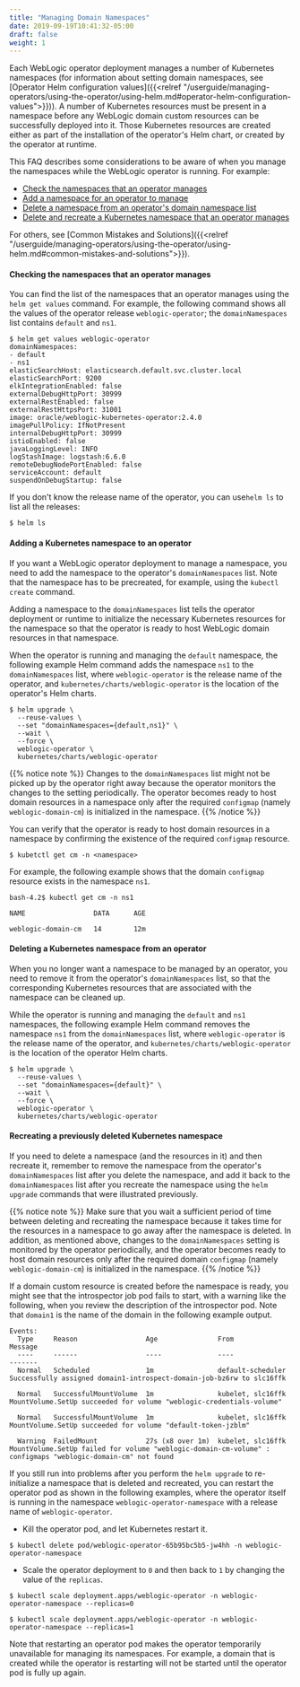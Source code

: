 ```yaml
---
title: "Managing Domain Namespaces"
date: 2019-09-19T10:41:32-05:00
draft: false
weight: 1
---
```


Each WebLogic operator deployment manages a number of Kubernetes namespaces (for information about setting domain namespaces, see [Operator Helm configuration values]({{<relref "/userguide/managing-operators/using-the-operator/using-helm.md#operator-helm-configuration-values">}})). A number of Kubernetes resources
must be present in a namespace before any WebLogic domain custom resources can be successfully
deployed into it.
Those Kubernetes resources are created either as part of the installation
of the operator's Helm chart, or created by the operator at runtime.

This FAQ describes some considerations to be aware of when you manage the namespaces while the WebLogic operator is running. For example:

* [Check the namespaces that an operator manages](#checking-the-namespaces-that-an-operator-manages)
* [Add a namespace for an operator to manage](#adding-a-kubernetes-namespace-to-an-operator)
* [Delete a namespace from an operator's domain namespace list](#deleting-a-kubernetes-namespace-from-an-operator)
* [Delete and recreate a Kubernetes namespace that an operator manages](#recreating-a-previously-deleted-kubernetes-namespace)

For others, see [Common Mistakes and Solutions]({{<relref "/userguide/managing-operators/using-the-operator/using-helm.md#common-mistakes-and-solutions">}}).

#### Checking the namespaces that an operator manages
You can find the list of the namespaces that an operator manages using the `helm get values` command.
For example, the following command shows all the values of the operator release `weblogic-operator`; the `domainNamespaces` list contains `default` and `ns1`.

```
$ helm get values weblogic-operator
domainNamespaces:
- default
- ns1
elasticSearchHost: elasticsearch.default.svc.cluster.local
elasticSearchPort: 9200
elkIntegrationEnabled: false
externalDebugHttpPort: 30999
externalRestEnabled: false
externalRestHttpsPort: 31001
image: oracle/weblogic-kubernetes-operator:2.4.0
imagePullPolicy: IfNotPresent
internalDebugHttpPort: 30999
istioEnabled: false
javaLoggingLevel: INFO
logStashImage: logstash:6.6.0
remoteDebugNodePortEnabled: false
serviceAccount: default
suspendOnDebugStartup: false

```

If you don't know the release name of the operator, you can use`helm ls` to list all the releases:

```
$ helm ls
```

#### Adding a Kubernetes namespace to an operator
If you want a WebLogic operator deployment to manage a namespace, you need to add the namespace to the operator's `domainNamespaces` list. Note that the namespace has to be precreated, for example, using the `kubectl create` command.

Adding a namespace to the `domainNamespaces` list tells the operator deployment or runtime
to initialize the necessary Kubernetes resources for the namespace so that the operator is ready to host WebLogic domain resources in that namespace.

When the operator is running and managing the `default` namespace, the following example Helm command adds the namespace `ns1` to the `domainNamespaces` list, where `weblogic-operator` is the release name of the operator, and `kubernetes/charts/weblogic-operator` is the location of the operator's Helm charts.

```
$ helm upgrade \
  --reuse-values \
  --set "domainNamespaces={default,ns1}" \
  --wait \
  --force \
  weblogic-operator \
  kubernetes/charts/weblogic-operator
```

{{% notice note %}}
Changes to the `domainNamespaces` list might not be picked up by the operator right away because the operator
monitors the changes to the setting periodically. The operator becomes ready to host domain resources in
a namespace only after the required `configmap` (namely `weblogic-domain-cm`) is initialized in the namespace.
{{% /notice %}}

You can verify that the operator is ready to host domain resources in a namespace by confirming the existence of the required `configmap` resource.

```
$ kubetctl get cm -n <namespace>
```

For example, the following example shows that the domain `configmap` resource exists in the namespace `ns1`.

```
bash-4.2$ kubectl get cm -n ns1

NAME                 DATA      AGE

weblogic-domain-cm   14        12m
```

####  Deleting a Kubernetes namespace from an operator
When you no longer want a namespace to be managed by an operator, you need to remove it from
the operator's `domainNamespaces` list, so that the corresponding Kubernetes resources that are
associated with the namespace can be cleaned up.

While the operator is running and managing the `default` and `ns1` namespaces, the following example Helm
command removes the namespace `ns1` from the `domainNamespaces` list, where `weblogic-operator` is the release
name of the operator, and `kubernetes/charts/weblogic-operator` is the location of the operator Helm charts.

```
$ helm upgrade \
  --reuse-values \
  --set "domainNamespaces={default}" \
  --wait \
  --force \
  weblogic-operator \
  kubernetes/charts/weblogic-operator

```

#### Recreating a previously deleted Kubernetes namespace

If you need to delete a namespace (and the resources in it) and then recreate it,
remember to remove the namespace from the operator's `domainNamespaces` list
after you delete the namespace, and add it back to the `domainNamespaces` list after you recreate the namespace
using the `helm upgrade` commands that were illustrated previously.

{{% notice note %}}
Make sure that you wait a sufficient period of time between deleting and recreating the
namespace because it takes time for the resources in a namespace to go away after the namespace is deleted.
In addition, as mentioned above, changes to the `domainNamespaces` setting is monitored by the operator
periodically, and the operator becomes ready to host domain resources only after the required domain
`configmap` (namely `weblogic-domain-cm`) is initialized in the namespace.
{{% /notice %}}

If a domain custom resource is created before the namespace is ready, you might see that the introspector job pod
fails to start, with a warning like the following, when you review the description of the introspector pod.
Note that `domain1` is the name of the domain in the following example output.

```
Events:
  Type     Reason                 Age               From               Message
  ----     ------                 ----              ----               -------
  Normal   Scheduled              1m                default-scheduler  Successfully assigned domain1-introspect-domain-job-bz6rw to slc16ffk

  Normal   SuccessfulMountVolume  1m                kubelet, slc16ffk  MountVolume.SetUp succeeded for volume "weblogic-credentials-volume"

  Normal   SuccessfulMountVolume  1m                kubelet, slc16ffk  MountVolume.SetUp succeeded for volume "default-token-jzblm"

  Warning  FailedMount            27s (x8 over 1m)  kubelet, slc16ffk  MountVolume.SetUp failed for volume "weblogic-domain-cm-volume" : configmaps "weblogic-domain-cm" not found

```

If you still run into problems after you perform the `helm upgrade` to re-initialize a namespace
that is deleted and recreated, you can restart the operator pod as shown
in the following examples, where the operator itself is running in the
namespace `weblogic-operator-namespace` with a release name of `weblogic-operator`.

* Kill the operator pod, and let Kubernetes restart it.

```
$ kubectl delete pod/weblogic-operator-65b95bc5b5-jw4hh -n weblogic-operator-namespace
```

* Scale the operator deployment to `0` and then back to `1` by changing the value of the `replicas`.

```
$ kubectl scale deployment.apps/weblogic-operator -n weblogic-operator-namespace --replicas=0
```

```
$ kubectl scale deployment.apps/weblogic-operator -n weblogic-operator-namespace --replicas=1
```

Note that restarting an operator pod makes the operator temporarily unavailable for managing its namespaces.
For example, a domain that is created while the operator is restarting will not be started until the
operator pod is fully up again.
